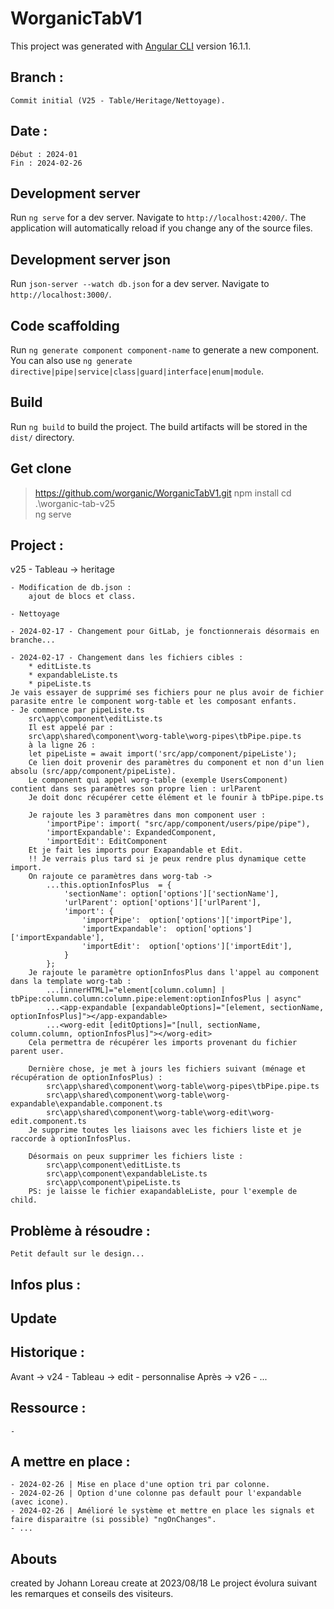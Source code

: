 # WorganicTabV1

This project was generated with [Angular CLI](https://github.com/angular/angular-cli) version 16.1.1.

## Branch :
    Commit initial (V25 - Table/Heritage/Nettoyage).

## Date :
    Début : 2024-01
    Fin : 2024-02-26
## Development server

Run `ng serve` for a dev server. Navigate to `http://localhost:4200/`. The application will automatically reload if you change any of the source files.

## Development server json

Run `json-server --watch db.json` for a dev server. Navigate to `http://localhost:3000/`.

## Code scaffolding

Run `ng generate component component-name` to generate a new component. You can also use `ng generate directive|pipe|service|class|guard|interface|enum|module`.

## Build

Run `ng build` to build the project. The build artifacts will be stored in the `dist/` directory.

## Get clone 
> https://github.com/worganic/WorganicTabV1.git
> npm install
> cd .\worganic-tab-v25\
> ng serve

## Project :
v25 - Tableau -> heritage

    - Modification de db.json :
        ajout de blocs et class.

    - Nettoyage

    - 2024-02-17 - Changement pour GitLab, je fonctionnerais désormais en branche...

    - 2024-02-17 - Changement dans les fichiers cibles :
        * editListe.ts
        * expandableListe.ts
        * pipeListe.ts
    Je vais essayer de supprimé ses fichiers pour ne plus avoir de fichier parasite entre le component worg-table et les composant enfants.
    - Je commence par pipeListe.ts
        src\app\component\editListe.ts
        Il est appelé par :
        src\app\shared\component\worg-table\worg-pipes\tbPipe.pipe.ts
        à la ligne 26 :
        let pipeListe = await import('src/app/component/pipeListe');
        Ce lien doit provenir des paramètres du component et non d'un lien absolu (src/app/component/pipeListe).
        Le component qui appel worg-table (exemple UsersComponent) contient dans ses paramètres son propre lien : urlParent
        Je doit donc récupérer cette élément et le founir à tbPipe.pipe.ts

        Je rajoute les 3 paramètres dans mon component user :
            'importPipe': import( "src/app/component/users/pipe/pipe"),
            'importExpandable': ExpandedComponent,
            'importEdit': EditComponent
        Et je fait les imports pour Exapandable et Edit.
        !! Je verrais plus tard si je peux rendre plus dynamique cette import.
        On rajoute ce paramètres dans worg-tab -> 
            ...this.optionInfosPlus  = {
                'sectionName': option['options']['sectionName'],
                'urlParent': option['options']['urlParent'],
                'import': {
                    'importPipe':  option['options']['importPipe'],
                    'importExpandable':  option['options']['importExpandable'],
                    'importEdit':  option['options']['importEdit'],
                }
            };
        Je rajoute le paramètre optionInfosPlus dans l'appel au component dans la template worg-tab :
            ...[innerHTML]="element[column.column] | tbPipe:column.column:column.pipe:element:optionInfosPlus | async"
            ...<app-expandable [expandableOptions]="[element, sectionName, optionInfosPlus]"></app-expandable>
            ...<worg-edit [editOptions]="[null, sectionName, column.column, optionInfosPlus]"></worg-edit>
        Cela permettra de récupérer les imports provenant du fichier parent user.

        Dernière chose, je met à jours les fichiers suivant (ménage et récupération de optionInfosPlus) :
            src\app\shared\component\worg-table\worg-pipes\tbPipe.pipe.ts
            src\app\shared\component\worg-table\worg-expandable\expandable.component.ts
            src\app\shared\component\worg-table\worg-edit\worg-edit.component.ts
        Je supprime toutes les liaisons avec les fichiers liste et je raccorde à optionInfosPlus.
           
        Désormais on peux supprimer les fichiers liste :
            src\app\component\editListe.ts
            src\app\component\expandableListe.ts
            src\app\component\pipeListe.ts
        PS: je laisse le fichier exapandableListe, pour l'exemple de child.


## Problème à résoudre :
    Petit default sur le design...

## Infos plus :
   
## Update

## Historique :
Avant -> v24 - Tableau -> edit - personnalise
Après -> v26 - ...

## Ressource :
    -

##  A mettre en place :
    - 2024-02-26 | Mise en place d'une option tri par colonne.
    - 2024-02-26 | Option d'une colonne pas default pour l'expandable (avec icone).
    - 2024-02-26 | Amélioré le système et mettre en place les signals et faire disparaitre (si possible) "ngOnChanges".
    - ...

## Abouts
created by Johann Loreau
create at 2023/08/18
Le project évolura suivant les remarques et conseils des visiteurs.